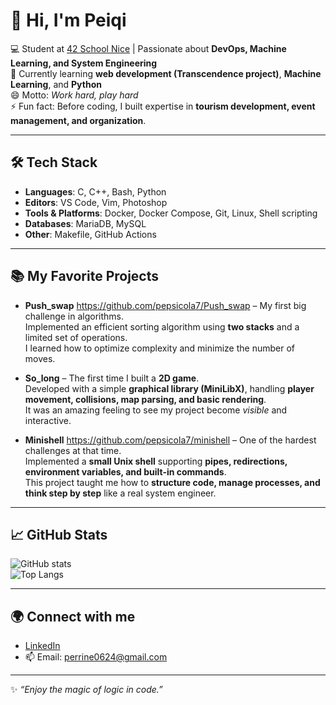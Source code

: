 
# 👋 Hi, I'm Peiqi

💻 Student at [42 School Nice](https://42nice.fr/) | Passionate about **DevOps, Machine Learning, and System Engineering**  
🌱 Currently learning **web development (Transcendence project)**, **Machine Learning**, and **Python**  
😄 Motto: *Work hard, play hard*  
⚡ Fun fact: Before coding, I built expertise in **tourism development, event management, and organization**.  

---

## 🛠️ Tech Stack
- **Languages**: C, C++, Bash, Python  
- **Editors**: VS Code, Vim, Photoshop  
- **Tools & Platforms**: Docker, Docker Compose, Git, Linux, Shell scripting
- **Databases**: MariaDB, MySQL
- **Other**: Makefile, GitHub Actions  

---

## 📚 My Favorite Projects

- **Push_swap** https://github.com/pepsicola7/Push_swap – My first big challenge in algorithms.  
  Implemented an efficient sorting algorithm using **two stacks** and a limited set of operations.  
  I learned how to optimize complexity and minimize the number of moves.  

- **So_long** – The first time I built a **2D game**.  
  Developed with a simple **graphical library (MiniLibX)**, handling **player movement, collisions, map parsing, and basic rendering**.  
  It was an amazing feeling to see my project become *visible* and interactive.  

- **Minishell** https://github.com/pepsicola7/minishell – One of the hardest challenges at that time.  
  Implemented a **small Unix shell** supporting **pipes, redirections, environment variables, and built-in commands**.  
  This project taught me how to **structure code, manage processes, and think step by step** like a real system engineer.  


---

## 📈 GitHub Stats
![GitHub stats](https://github-readme-stats.vercel.app/api?username=pepsicola7&show_icons=true&theme=tokyonight)  
![Top Langs](https://github-readme-stats.vercel.app/api/top-langs/?username=pepsicola7&layout=compact&theme=tokyonight)  

---

## 🌍 Connect with me
- [LinkedIn](https://www.linkedin.com/in/ton-profil)  
- 📫 Email: perrine0624@gmail.com

---

✨ *“Enjoy the magic of logic in code.”*  

